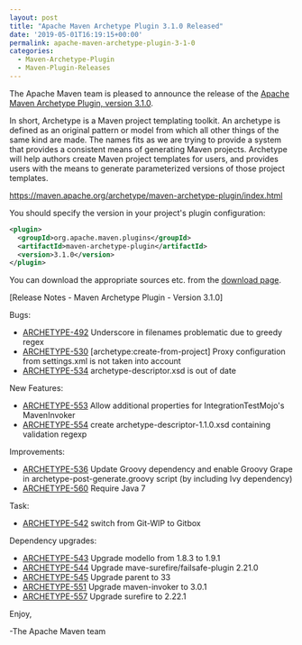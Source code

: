 ```yaml
---
layout: post
title: "Apache Maven Archetype Plugin 3.1.0 Released"
date: '2019-05-01T16:19:15+00:00'
permalink: apache-maven-archetype-plugin-3-1-0
categories:
  - Maven-Archetype-Plugin
  - Maven-Plugin-Releases
---
```

The Apache Maven team is pleased to announce the release of the
[Apache Maven Archetype Plugin, version 3.1.0](https://maven.apache.org/archetype/maven-archetype-plugin/).

In short, Archetype is a Maven project templating toolkit. An archetype is defined as an original pattern or model from which all other things of the same kind are made. The names fits as we are trying to provide a system that provides a consistent means of generating Maven projects. Archetype will help authors create Maven project templates for users, and provides users with the means to generate parameterized versions of those project templates.

https://maven.apache.org/archetype/maven-archetype-plugin/index.html

You should specify the version in your project's plugin configuration:

```xml
<plugin>
  <groupId>org.apache.maven.plugins</groupId>
  <artifactId>maven-archetype-plugin</artifactId>
  <version>3.1.0</version>
</plugin>
```

You can download the appropriate sources etc. from the [download page](https://maven.apache.org/plugins/maven-archetype-plugin/download.cgi).

<!-- more -->

[Release Notes - Maven Archetype Plugin - Version 3.1.0]

Bugs:

* [ARCHETYPE-492](https://issues.apache.org/jira/browse/ARCHETYPE-492) Underscore in filenames problematic due to greedy regex
* [ARCHETYPE-530](https://issues.apache.org/jira/browse/ARCHETYPE-530) [archetype:create-from-project] Proxy configuration from settings.xml is not taken into account
* [ARCHETYPE-534](https://issues.apache.org/jira/browse/ARCHETYPE-534) archetype-descriptor.xsd is out of date

New Features:

* [ARCHETYPE-553](https://issues.apache.org/jira/browse/ARCHETYPE-553) Allow additional properties for IntegrationTestMojo's MavenInvoker
* [ARCHETYPE-554](https://issues.apache.org/jira/browse/ARCHETYPE-554) create archetype-descriptor-1.1.0.xsd containing validation regexp

Improvements:

* [ARCHETYPE-536](https://issues.apache.org/jira/browse/ARCHETYPE-536) Update Groovy dependency and enable Groovy Grape in archetype-post-generate.groovy script (by including Ivy dependency)
* [ARCHETYPE-560](https://issues.apache.org/jira/browse/ARCHETYPE-560) Require Java 7

Task:

* [ARCHETYPE-542](https://issues.apache.org/jira/browse/ARCHETYPE-542) switch from Git-WIP to Gitbox

Dependency upgrades:

* [ARCHETYPE-543](https://issues.apache.org/jira/browse/ARCHETYPE-543) Upgrade modello from 1.8.3 to 1.9.1
* [ARCHETYPE-544](https://issues.apache.org/jira/browse/ARCHETYPE-544) Upgrade mave-surefire/failsafe-plugin 2.21.0
* [ARCHETYPE-545](https://issues.apache.org/jira/browse/ARCHETYPE-545) Upgrade parent to 33
* [ARCHETYPE-551](https://issues.apache.org/jira/browse/ARCHETYPE-551) Upgrade maven-invoker to 3.0.1
* [ARCHETYPE-557](https://issues.apache.org/jira/browse/ARCHETYPE-557) Upgrade surefire to 2.22.1

Enjoy,

-The Apache Maven team
